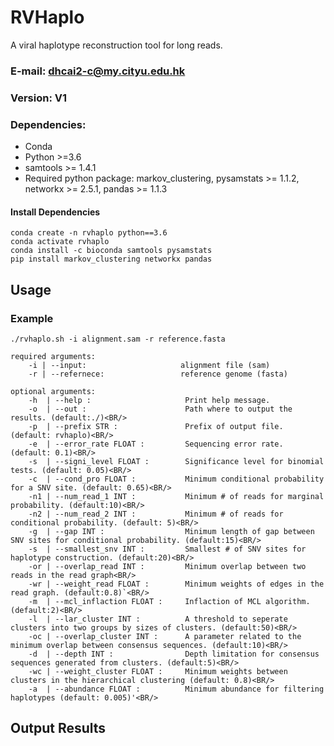 # RVHaplo
A viral haplotype reconstruction tool for long reads.



### E-mail: dhcai2-c@my.cityu.edu.hk
### Version: V1

### Dependencies:
* Conda
* Python >=3.6
* samtools >= 1.4.1
* Required python package: markov_clustering, pysamstats >= 1.1.2, networkx >= 2.5.1, pandas >= 1.1.3

#### Install Dependencies
`conda create -n rvhaplo python==3.6`<BR/>
`conda activate rvhaplo`<BR/>
`conda install -c bioconda samtools pysamstats`<BR/>
`pip install markov_clustering networkx pandas`<BR/>
####


## Usage

### Example
`./rvhaplo.sh -i alignment.sam -r reference.fasta`<BR/>

```
required arguments:
    -i | --input:                     alignment file (sam)
    -r | --refernece:                 reference genome (fasta)

optional arguments:
    -h  | --help :                     Print help message.
    -o  | --out :                      Path where to output the results. (default:./)<BR/>
    -p  | --prefix STR :               Prefix of output file. (default: rvhaplo)<BR/>
    -e  | --error_rate FLOAT :         Sequencing error rate. (default: 0.1)<BR/>
    -s  | --signi_level FLOAT :        Significance level for binomial tests. (default: 0.05)<BR/>
    -c  | --cond_pro FLOAT :           Minimum conditional probability for a SNV site. (default: 0.65)<BR/>
    -n1 | --num_read_1 INT :           Minimum # of reads for marginal probability. (default:10)<BR/>
    -n2 | --num_read_2 INT :           Minimum # of reads for conditional probability. (default: 5)<BR/>
    -g  | --gap INT :                  Minimum length of gap between SNV sites for conditional probability. (default:15)<BR/>
    -s  | --smallest_snv INT :         Smallest # of SNV sites for haplotype construction. (default:20)<BR/>
    -or | --overlap_read INT :         Minimum overlap between two reads in the read graph<BR/>
    -wr | --weight_read FLOAT :        Minimum weights of edges in the read graph. (default:0.8)`<BR/>
    -m  | --mcl_inflaction FLOAT :     Inflaction of MCL algorithm. (default:2)<BR/>
    -l  | --lar_cluster INT :          A threshold to seperate clusters into two groups by sizes of clusters. (default:50)<BR/>
    -oc | --overlap_cluster INT :      A parameter related to the minimum overlap between consensus sequences. (default:10)<BR/>
    -d  | --depth INT :                Depth limitation for consensus sequences generated from clusters. (default:5)<BR/>
    -wc | --weight_cluster FLOAT :     Minimum weights between clusters in the hierarchical clustering (default: 0.8)<BR/>
    -a  | --abundance FLOAT :          Minimum abundance for filtering haplotypes (default: 0.005)'<BR/>
```
## Output Results
